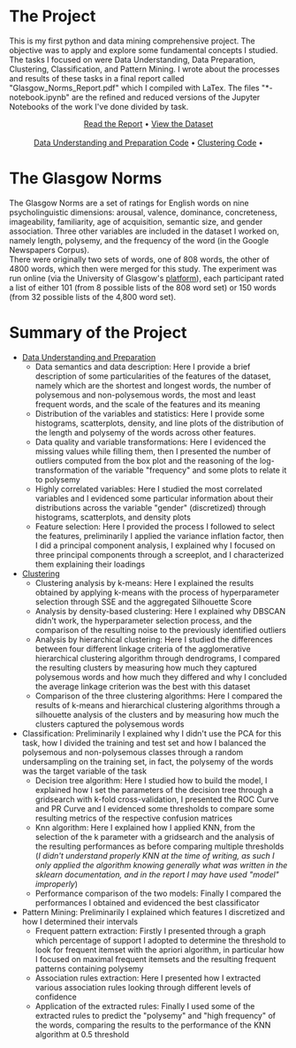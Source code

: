 # The Project
This is my first python and data mining comprehensive project. The objective was to apply and explore some fundamental concepts I studied. The tasks I focused on were Data Understanding, Data Preparation, Clustering, Classification, and Pattern Mining. I wrote about the processes and results of these tasks in a final report called "Glasgow_Norms_Report.pdf" which I compiled with LaTex. The files "\*-notebook.ipynb" are the refined and reduced versions of the Jupyter Notebooks of the work I've done divided by task.

<p align="center">
<a href="https://github.com/ludovicolemma/glasgow-norms/blob/main/Glasgow_Norms_Report.pdf">Read the Report</a> •
<a href="https://github.com/ludovicolemma/glasgow-norms/blob/main/dataset.csv">View the Dataset</a></br></br>
<a href="https://github.com/ludovicolemma/glasgow-norms/blob/main/Notebooks/1-understanding-preparation-notebook.ipynb">Data Understanding and Preparation Code</a> • <a href="https://github.com/ludovicolemma/glasgow-norms/blob/main/Notebooks/2-clustering-notebook.ipynb">Clustering Code</a> •
</p>

# The Glasgow Norms
The Glasgow Norms are a set of ratings for English words on nine psycholinguistic dimensions: arousal, valence, dominance, concreteness, imageability, familiarity, age of acquisition, semantic size, and gender association. Three other variables are included in the dataset I worked on, namely length, polysemy, and the frequency of the word (in the Google Newspapers Corpus). </br>
There were originally two sets of words, one of 808 words, the other of 4800 words, which then were merged for this study. The experiment was run online (via the University of Glasgow's [platform](https://participants.psy.gla.ac.uk/)), each participant rated a list of either 101 (from 8 possible lists of the 808 word set) or 150 words (from 32 possible lists of the 4,800 word set).

# Summary of the Project

- [Data Understanding and Preparation](https://github.com/ludovicolemma/glasgow-norms/blob/main/Notebooks/1-understanding-preparation-notebook.ipynb)
  * Data semantics and data description: Here I provide a brief description of some particularities of the features of the dataset, namely which are the shortest and longest words, the number of polysemous and non-polysemous words, the most and least frequent words, and the scale of the features and its meaning
  * Distribution of the variables and statistics: Here I provide some histograms, scatterplots, density, and line plots of the distribution of the length and polysemy of the words across other features.
  * Data quality and variable transformations: Here I evidenced the missing values while filling them, then I presented the number of outliers computed from the box plot and the reasoning of the log-transformation of the variable "frequency" and some plots to relate it to polysemy
  * Highly correlated variables: Here I studied the most correlated variables and I evidenced some particular information about their distributions across the variable "gender" (discretized) through histograms, scatterplots, and density plots
  * Feature selection: Here I provided the process I followed to select the features, preliminarily I applied the variance inflation factor, then I did a principal component analysis, I explained why I focused on three principal components through a screeplot, and I characterized them explaining their loadings
- [Clustering](https://github.com/ludovicolemma/glasgow-norms/blob/main/Notebooks/2-clustering-notebook.ipynb)
  * Clustering analysis by k-means: Here I explained the results obtained by applying k-means with the process of hyperparameter selection through SSE and the aggregated Silhouette Score
  * Analysis by density-based clustering: Here I explained why DBSCAN didn't work, the hyperparameter selection process, and the comparison of the resulting noise to the previously identified outliers 
  * Analysis by hierarchical clustering: Here I studied the differences between four different linkage criteria of the agglomerative hierarchical clustering algorithm through dendrograms, I compared the resulting clusters by measuring how much they captured polysemous words and how much they differed and why I concluded the average linkage criterion was the best with this dataset
  * Comparison of the three clustering algorithms: Here I compared the results of k-means and hierarchical clustering algorithms through a silhouette analysis of the clusters and by measuring how much the clusters captured the polysemous words
- Classification: Preliminarily I explained why I didn't use the PCA for this task, how I divided the training and test set and how I balanced the polysemous and non-polysemous classes through a random undersampling on the training set, in fact, the polysemy of the words was the target variable of the task
  * Decision tree algorithm: Here I studied how to build the model, I explained how I set the parameters of the decision tree through a gridsearch with k-fold cross-validation, I presented the ROC Curve and PR Curve and I evidenced some thresholds to compare some resulting metrics of the respective confusion matrices
  * Knn algorithm: Here I explained how I applied KNN, from the selection of the k parameter with a gridsearch and the analysis of the resulting performances as before comparing multiple thresholds (*I didn't understand properly KNN at the time of writing, as such I only applied the algorithm knowing generally what was written in the sklearn documentation, and in the report I may have used "model" improperly*) 
  * Performance comparison of the two models: Finally I compared the performances I obtained and evidenced the best classificator
- Pattern Mining: Preliminarily I explained which features I discretized and how I determined their intervals
  * Frequent pattern extraction: Firstly I presented through a graph which percentage of support I adopted to determine the threshold to look for frequent itemset with the apriori algorithm, in particular how I focused on maximal frequent itemsets and the resulting frequent patterns containing polysemy
  * Association rules extraction: Here I presented how I extracted various association rules looking through different levels of confidence
  * Application of the extracted rules: Finally I used some of the extracted rules to predict the "polysemy" and "high frequency" of the words, comparing the results to the performance of the KNN algorithm at 0.5 threshold
